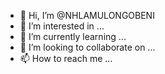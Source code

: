 - 👋 Hi, I’m @NHLAMULONGOBENI
- 👀 I’m interested in ...
- 🌱 I’m currently learning ...
- 💞️ I’m looking to collaborate on ...
- 📫 How to reach me ...

<!---
NHLAMULONGOBENI/NHLAMULONGOBENI is a ✨ special ✨ repository because its `README.md` (this file) appears on your GitHub profile.
You can click the Preview link to take a look at your changes.
--->
